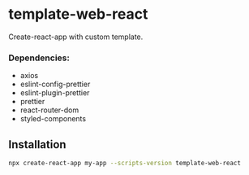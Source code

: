 # template-web-react

Create-react-app with custom template.

### Dependencies:

- axios
- eslint-config-prettier
- eslint-plugin-prettier
- prettier
- react-router-dom
- styled-components <br>

## Installation

```sh
npx create-react-app my-app --scripts-version template-web-react
```
